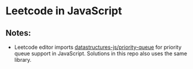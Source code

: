 # Leetcode in JavaScript

## Notes:
* Leetcode editor imports [datastructures-js/priority-queue](https://github.com/datastructures-js/priority-queue) for priority queue support in JavaScript. Solutions in this repo also uses the same library.

